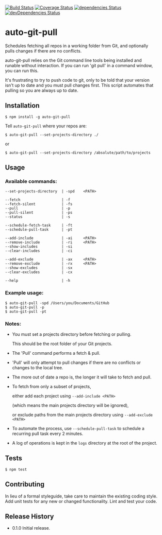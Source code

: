 [![Build Status](https://travis-ci.org/alexc155/auto-git-pull.svg?branch=master)](https://travis-ci.org/alexc155/auto-git-pull)
[![Coverage Status](https://coveralls.io/repos/github/alexc155/auto-git-pull/badge.svg?branch=master)](https://coveralls.io/github/alexc155/auto-git-pull?branch=master)
[![dependencies Status](https://david-dm.org/alexc155/auto-git-pull/status.svg)](https://david-dm.org/alexc155/auto-git-pull)
[![devDependencies Status](https://david-dm.org/alexc155/auto-git-pull/dev-status.svg)](https://david-dm.org/alexc155/auto-git-pull?type=dev)

# auto-git-pull

Schedules fetching all repos in a working folder from Git, and optionally pulls changes if there are no conflicts.

auto-git-pull relies on the Git command line tools being installed and runable without interaction. If you can run 'git pull' in a command window, you can run this.

It's frustrating to try to push code to git, only to be told that your version isn't up to date and you must pull changes first. This script automates that pulling so you are always up to date.

## Installation

```
$ npm install -g auto-git-pull
```

Tell `auto-git-pull` where your repos are:

```
$ auto-git-pull --set-projects-directory ./
```

or

```
$ auto-git-pull --set-projects-directory /absolute/path/to/projects
```

## Usage

### Available commands:

    --set-projects-directory  | -spd    <PATH>

    --fetch                   | -f
    --fetch-silent            | -fs
    --pull                    | -p
    --pull-silent             | -ps
    --status                  | -s

    --schedule-fetch-task     | -ft
    --schedule-pull-task      | -pt

    --add-include             | -ai     <PATH>
    --remove-include          | -ri     <PATH>
    --show-includes           | -si
    --clear-includes          | -ci

    --add-exclude             | -ax     <PATH>
    --remove-exclude          | -rx     <PATH>
    --show-excludes           | -sx
    --clear-excludes          | -cx

    --help                    | -h

### Example usage:

    $ auto-git-pull -spd /Users/you/Documents/GitHub
    $ auto-git-pull -p
    $ auto-git-pull -pt

### Notes:

* You must set a projects directory before fetching or pulling.
    
    This should be the root folder of your Git projects.

* The 'Pull' command performs a fetch & pull.
  
* 'Pull' will only attempt to pull changes if there are no conflicts or changes to the local tree.

* The more out of date a repo is, the longer it will take to fetch and pull.

* To fetch from only a subset of projects,

    either add each project using `--add-include <PATH>`

    (which means the main projects directory will be ignored),

    or exclude paths from the main projects directory using `--add-exclude <PATH>`

* To automate the process, use `--schedule-pull-task` to schedule a recurring pull task every 2 minutes.

* A log of operations is kept in the `logs` directory at the root of the project.

## Tests

```
$ npm test
```

## Contributing

In lieu of a formal styleguide, take care to maintain the existing coding style.
Add unit tests for any new or changed functionality. Lint and test your code.

## Release History

- 0.1.0 Initial release.
